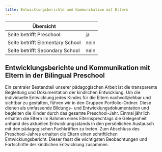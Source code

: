 ```yaml
---
title: Entwicklungsberichte und Kommunikation mit Eltern 
---
```

| Übersicht | |
| --- | --- |
| Seite betrifft Preschool | ja |
| Seite betrifft Elementary School | nein |
| Seite betrifft Secondary School | nein |

## Entwicklungsberichte und Kommunikation mit Eltern in der Bilingual Preschool

Ein zentraler Bestandteil unserer pädagogischen Arbeit ist die transparente Begleitung und Dokumentation der kindlichen Entwicklung. Um die individuelle Entwicklung jedes Kindes für die Eltern nachvollziehbar und sichtbar zu gestalten, führen wir in den Gruppen Portfolio-Ordner. Diese dienen als umfassende Bildungs- und Entwicklungsdokumentation und begleiten die Kinder durch das gesamte Preschool-Jahr.
Einmal jährlich erhalten die Eltern im Rahmen eines Elternsprechtags die Gelegenheit anhand des aktuellen Entwicklungsstands in den persönlichen Austausch mit den pädagogischen Fachkräften zu treten.
Zum Abschluss des Preschool-Jahres erhalten die Eltern einen schriftlichen Entwicklungsbericht. Dieser fasst die wichtigsten Beobachtungen und Fortschritte der kindlichen Entwicklung zusammen. 
